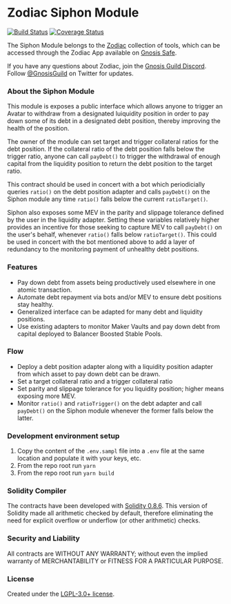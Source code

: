 # Zodiac Siphon Module

[![Build Status](https://github.com/gnosis/zodiac-module-siphon/actions/workflows/ci.yml/badge.svg)](https://github.com/gnosis/zodiac-module-siphon/actions/workflows/ci.yml)
[![Coverage Status](https://coveralls.io/repos/github/gnosis/zodiac-module-siphon/badge.svg?branch=main)](https://coveralls.io/github/gnosis/zodiac-module-siphon)

The Siphon Module belongs to the [Zodiac](https://github.com/gnosis/zodiac) collection of tools, which can be accessed through the Zodiac App available on [Gnosis Safe](https://gnosis-safe.io/).

If you have any questions about Zodiac, join the [Gnosis Guild Discord](https://discord.gg/wwmBWTgyEq). Follow [@GnosisGuild](https://twitter.com/gnosisguild) on Twitter for updates.

### About the Siphon Module

This module is exposes a public interface which allows anyone to trigger an Avatar to withdraw from a designated luiquidity position in order to pay down some of its debt in a designated debt position, thereby improving the health of the position.

The owner of the module can set target and trigger collateral ratios for the debt position. If the collateral ratio of the debt position falls below the trigger ratio, anyone can call `payDebt()` to trigger the withdrawal of enough capital from the liquidity position to return the debt position to the target ratio.

This contract should be used in concert with a bot which periodicially queries `ratio()` on the debt position adapter and calls `payDebt()` on the Siphon module any time `ratio()` falls below the current `ratioTarget()`.

Siphon also exposes some MEV in the parity and slippage tolerance defined by the user in the liquidity adapter. Setting these variables relatively higher provides an incentive for those seeking to capture MEV to call `payDebt()` on the user's behalf, whenever `ratio()` falls below `ratioTarget()`. This could be used in concert with the bot mentioned above to add a layer of redundancy to the monitoring payment of unhealthy debt positions.

### Features

- Pay down debt from assets being productively used elsewhere in one atomic transaction.
- Automate debt repayment via bots and/or MEV to ensure debt positions stay healthy.
- Generalized interface can be adapted for many debt and liquidity positions.
- Use existing adapters to monitor Maker Vaults and pay down debt from capital deployed to Balancer Boosted Stable Pools.

### Flow

- Deploy a debt position adapter along with a liquidity position adapter from which asset to pay down debt can be drawn.
- Set a target collateral ratio and a trigger collateral ratio
- Set parity and slippage tolerance for you liquidity position; higher means exposing more MEV.
- Monitor `ratio()` and `ratioTrigger()` on the debt adapter and call `payDebt()` on the Siphon module whenever the former falls below the latter.

### Development environment setup

1. Copy the content of the `.env.sampl` file into a `.env` file at the same location and populate it with your keys, etc.
2. From the repo root run `yarn`
3. From the repo root run `yarn build`

### Solidity Compiler

The contracts have been developed with [Solidity 0.8.6](https://github.com/ethereum/solidity/releases/tag/v0.8.6). This version of Solidity made all arithmetic checked by default, therefore eliminating the need for explicit overflow or underflow (or other arithmetic) checks.

### Security and Liability

All contracts are WITHOUT ANY WARRANTY; without even the implied warranty of MERCHANTABILITY or FITNESS FOR A PARTICULAR PURPOSE.

### License

Created under the [LGPL-3.0+ license](LICENSE).